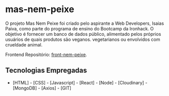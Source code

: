 # mas-nem-peixe

O projeto Mas Nem Peixe foi criado pelo aspirante a Web Developers, Isaias Paiva, como parte do programa de ensino do Bootcamp da Ironhack. O objetivo é fornecer um banco de dados público, alimentado pelos próprios usuários de quais produtos são veganos. vegetarianos ou envolvidos com crueldade animal.

Frontend Repositório: [front-nem-peixe](https://github.com/isaiaslpaiva/front-nem-peixe).

## Tecnologias Empregadas

- [HTML] - [CSS] - [Javascript] - [React] - [Node] - [Cloudinary] - [MongoDB] - [Axios] - [GIT]

